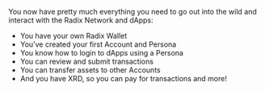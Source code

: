You now have pretty much everything you need to go out into the wild and interact with the Radix Network and dApps:

- You have your own Radix Wallet
- You’ve created your first Account and Persona
- You know how to login to dApps using a Persona
- You can review and submit transactions
- You can transfer assets to other Accounts
- And you have XRD, so you can pay for transactions and more!
